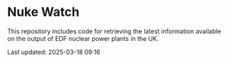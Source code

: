 # Nuke Watch

This repository includes code for retrieving the latest information available on the output of EDF nuclear power plants in the UK.

Last updated: 2025-03-18 09:16